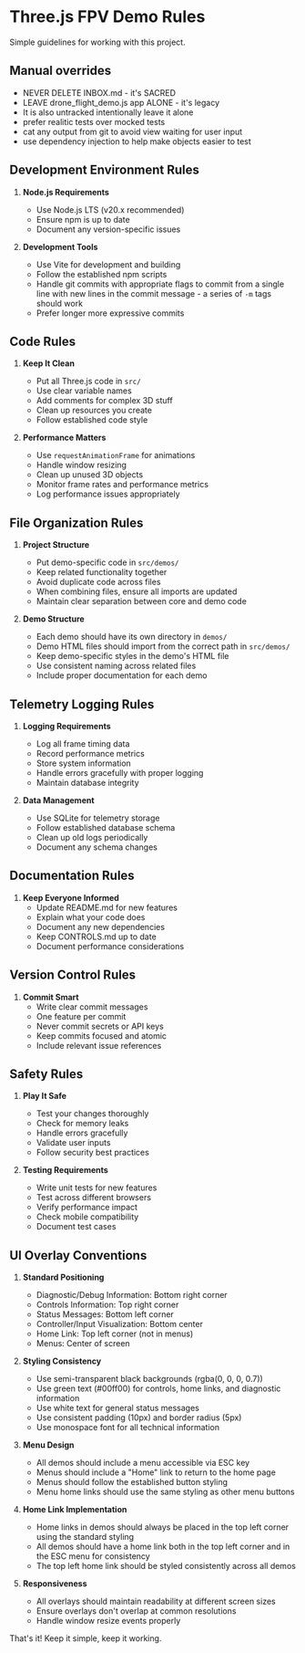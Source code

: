 # Three.js FPV Demo Rules

Simple guidelines for working with this project.

## Manual overrides
* NEVER DELETE INBOX.md - it's SACRED
* LEAVE drone_flight_demo.js app ALONE - it's legacy
* It is also untracked intentionally leave it alone
* prefer realitic tests over mocked tests
* cat any output from git to avoid view waiting for user input
* use dependency injection to help make objects easier to test

## Development Environment Rules

1. **Node.js Requirements**
   - Use Node.js LTS (v20.x recommended)
   - Ensure npm is up to date
   - Document any version-specific issues

2. **Development Tools**
   - Use Vite for development and building
   - Follow the established npm scripts
   - Handle git commits with appropriate flags to commit from a single line with new lines in the commit message - a series of `-m` tags should work
   - Prefer longer more expressive commits

## Code Rules

1. **Keep It Clean**
   - Put all Three.js code in `src/`
   - Use clear variable names
   - Add comments for complex 3D stuff
   - Clean up resources you create
   - Follow established code style

2. **Performance Matters**
   - Use `requestAnimationFrame` for animations
   - Handle window resizing
   - Clean up unused 3D objects
   - Monitor frame rates and performance metrics
   - Log performance issues appropriately

## File Organization Rules

1. **Project Structure**
   - Put demo-specific code in `src/demos/`
   - Keep related functionality together
   - Avoid duplicate code across files
   - When combining files, ensure all imports are updated
   - Maintain clear separation between core and demo code

2. **Demo Structure**
   - Each demo should have its own directory in `demos/`
   - Demo HTML files should import from the correct path in `src/demos/`
   - Keep demo-specific styles in the demo's HTML file
   - Use consistent naming across related files
   - Include proper documentation for each demo

## Telemetry Logging Rules

1. **Logging Requirements**
   - Log all frame timing data
   - Record performance metrics
   - Store system information
   - Handle errors gracefully with proper logging
   - Maintain database integrity

2. **Data Management**
   - Use SQLite for telemetry storage
   - Follow established database schema
   - Clean up old logs periodically
   - Document any schema changes

## Documentation Rules

1. **Keep Everyone Informed**
   - Update README.md for new features
   - Explain what your code does
   - Document any new dependencies
   - Keep CONTROLS.md up to date
   - Document performance considerations

## Version Control Rules

1. **Commit Smart**
   - Write clear commit messages
   - One feature per commit
   - Never commit secrets or API keys
   - Keep commits focused and atomic
   - Include relevant issue references

## Safety Rules

1. **Play It Safe**
   - Test your changes thoroughly
   - Check for memory leaks
   - Handle errors gracefully
   - Validate user inputs
   - Follow security best practices

2. **Testing Requirements**
   - Write unit tests for new features
   - Test across different browsers
   - Verify performance impact
   - Check mobile compatibility
   - Document test cases

## UI Overlay Conventions

1. **Standard Positioning**
   - Diagnostic/Debug Information: Bottom right corner
   - Controls Information: Top right corner
   - Status Messages: Bottom left corner
   - Controller/Input Visualization: Bottom center
   - Home Link: Top left corner (not in menus)
   - Menus: Center of screen

2. **Styling Consistency**
   - Use semi-transparent black backgrounds (rgba(0, 0, 0, 0.7))
   - Use green text (#00ff00) for controls, home links, and diagnostic information
   - Use white text for general status messages
   - Use consistent padding (10px) and border radius (5px)
   - Use monospace font for all technical information

3. **Menu Design**
   - All demos should include a menu accessible via ESC key
   - Menus should include a "Home" link to return to the home page
   - Menus should follow the established button styling
   - Menu home links should use the same styling as other menu buttons

4. **Home Link Implementation**
   - Home links in demos should always be placed in the top left corner using the standard styling
   - All demos should have a home link both in the top left corner and in the ESC menu for consistency
   - The top left home link should be styled consistently across all demos

5. **Responsiveness**
   - All overlays should maintain readability at different screen sizes
   - Ensure overlays don't overlap at common resolutions
   - Handle window resize events properly

That's it! Keep it simple, keep it working. 